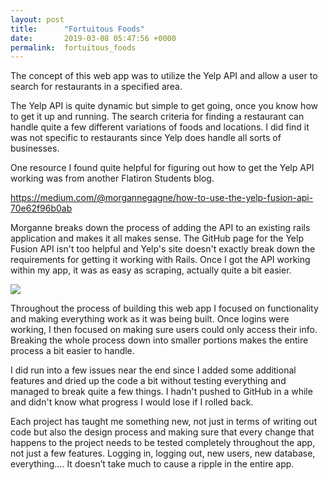 ```yaml
---
layout: post
title:      "Fortuitous Foods"
date:       2019-03-08 05:47:56 +0000
permalink:  fortuitous_foods
---
```



The concept of this web app was to utilize the Yelp API and allow a user to search for restaurants in a specified area.

The Yelp API is quite dynamic but simple to get going, once you know how to get it up and running.  The search criteria for finding a restaurant can handle quite a few different variations of foods and locations.  I did find it was not specific to restaurants since Yelp does handle all sorts of businesses.

One resource I found quite helpful for figuring out how to get the Yelp API working was from another Flatiron Students blog.

https://medium.com/@morgannegagne/how-to-use-the-yelp-fusion-api-70e62f96b0ab

Morganne breaks down the process of adding the API to an existing rails application and makes it all makes sense.  The GitHub page for the Yelp Fusion API isn't too helpful and Yelp's site doesn't exactly break down the requirements for getting it working with Rails.  Once I got the API working within my app, it was as easy as scraping, actually quite a bit easier.  

![](https://drive.google.com/file/d/1KMCiBbO_zzXewqV10QHnpIIJX5IVzqrq/view?usp=sharing)

Throughout the process of building this web app I focused on functionality and making everything work as it was being built.  Once logins were working, I then focused on making sure users could only access their info.  Breaking the whole process down into smaller portions makes the entire process a bit easier to handle.

I did run into a few issues near the end since I added some additional features and dried up the code a bit without testing everything and managed to break quite a few things.  I hadn't pushed to GitHub in a while and didn't know what progress I would lose if I rolled back.  

Each project has taught me something new, not just in terms of writing out code but also the design process and making sure that every change that happens to the project needs to be tested completely throughout the app, not just a few features.  Logging in, logging out, new users, new database, everything….  It doesn’t take much to cause a ripple in the entire app.
